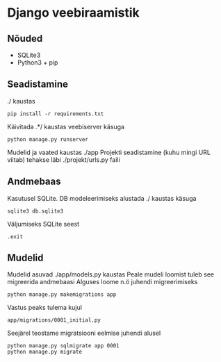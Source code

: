 # Django veebiraamistik

## Nõuded
* SQLite3
* Python3 + pip

## Seadistamine

./ kaustas
```
pip install -r requirements.txt
```

Käivitada .*/ kaustas veebiserver käsuga
```
python manage.py runserver
```

Mudelid ja vaated kaustas ./app 
Projekti seadistamine (kuhu mingi URL viitab) tehakse läbi ./projekt/urls.py faili

## Andmebaas
Kasutusel SQLite. DB modeleerimiseks alustada ./ kaustas käsuga
```
sqlite3 db.sqlite3
```

Väljumiseks SQLite seest
```
.exit
```

## Mudelid
Mudelid asuvad ./app/models.py kaustas 
Peale mudeli loomist tuleb see migreerida andmebaasi 
Alguses loome n.ö juhendi migreerimiseks
```
python manage.py makemigrations app
```
Vastus peaks tulema kujul
```
app/migrations/0001_initial.py
```
Seejärel teostame migratsiooni eelmise juhendi alusel
```
python manage.py sqlmigrate app 0001
python manage.py migrate
```


